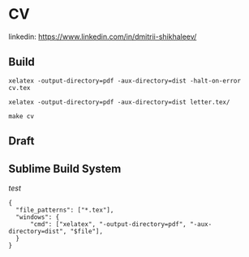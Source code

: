 # CV

linkedin:
https://www.linkedin.com/in/dmitrii-shikhaleev/

## Build

```
xelatex -output-directory=pdf -aux-directory=dist -halt-on-error cv.tex

xelatex -output-directory=pdf -aux-directory=dist letter.tex/
```

```
make cv
```

## Draft

## Sublime Build System

*test* 

```
{
  "file_patterns": ["*.tex"],
  "windows": {
      "cmd": ["xelatex", "-output-directory=pdf", "-aux-directory=dist", "$file"],
  }
}
```
